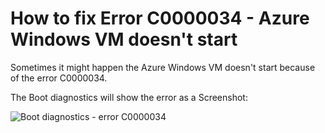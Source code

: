 # How to fix Error C0000034 - Azure Windows VM doesn't start

Sometimes it might happen the Azure Windows VM doesn't start because of the error C0000034.

The Boot diagnostics will show the error as a Screenshot:

![Boot diagnostics - error C0000034](/Azure_Stuff/blob/main/How_to_fix_Error_C0000034_Azure_VM_booting/assets/errorC0000034.png)
